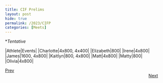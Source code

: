 ```yaml
---
title: CIF Prelims
layout: post
hide: true
permalink: /2023/CIFP
categories: [Meets]
---
```


**Tentative*

|Athlete|Events|
|Charlotte|4x800, 4x400|
|Elizabeth|800|
|Irene|4x800|
|James|1600, 4x800|
|Kaitlyn|800, 4x800|
|Matt|4x800|
|Matty|800|
|Olivia|4x800|

<div style="text-align: left"> <a href="{{site.baseurl}}/2023/PLF">Prev</a></div> 
<div style="text-align: right"> <a href="{{site.baseurl}}/2023/CIFF">Next</a></div>